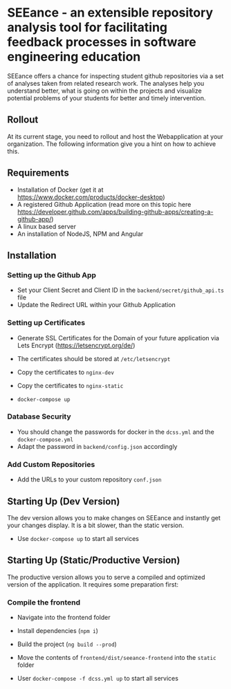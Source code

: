 # SEEance - an extensible repository analysis tool for facilitating feedback processes in software engineering education
SEEance offers a chance for inspecting student github repositories via a set of analyses taken from related research 
work. The analyses help you understand better, what is going on within the projects and visualize potential problems of 
your students for better and timely intervention. 

## Rollout 
At its current stage, you need to rollout and host the Webapplication at your organization. The following information
give you a hint on how to achieve this. 

## Requirements
- Installation of Docker (get it at https://www.docker.com/products/docker-desktop)
- A registered Github Application (read more on this topic here https://developer.github.com/apps/building-github-apps/creating-a-github-app/)
- A linux based server
- An installation of NodeJS, NPM and Angular

## Installation

### Setting up the Github App
- Set your Client Secret and Client ID in the `backend/secret/github_api.ts` file
- Update the Redirect URL within your Github Application

### Setting up Certificates
- Generate SSL Certificates for the Domain of your future application via Lets Encrypt (https://letsencrypt.org/de/)
- The certificates should be stored at `/etc/letsencrypt`
- Copy the certificates to `nginx-dev`
- Copy the certificates to `nginx-static`

- `docker-compose up`

### Database Security
- You should change the passwords for docker in the `dcss.yml` and the `docker-compose.yml` 
- Adapt the password in `backend/config.json` accordingly

### Add Custom Repositories
- Add the URLs to your custom repository `conf.json`

## Starting Up (Dev Version)
The dev version allows you to make changes on SEEance and instantly get your changes display. It is a bit slower, than the 
static version.

- Use `docker-compose up` to start all services

## Starting Up (Static/Productive Version)
The productive version allows you to serve a compiled and optimized version of the application. It requires some preparation 
first:

### Compile the frontend 
- Navigate into the frontend folder
- Install dependencies (`npm i`)
- Build the project (`ng build --prod`)
- Move the contents of `frontend/dist/seeance-frontend` into the `static` folder

- User `docker-compose -f dcss.yml up` to start all services